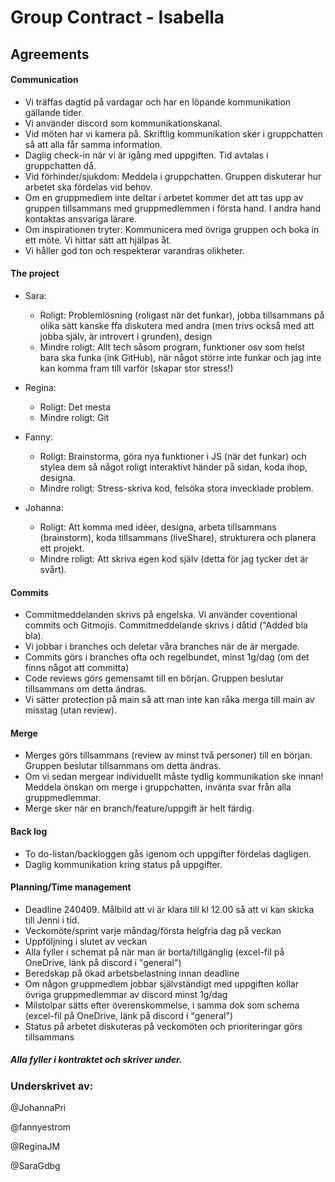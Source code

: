 # Group Contract - Isabella

## Agreements


#### Communication

- Vi träffas dagtid på vardagar och har en löpande kommunikation gällande tider.
- Vi använder discord som kommunikationskanal.
- Vid möten har vi kamera på. Skriftlig kommunikation sker i gruppchatten så att alla får samma information.
- Daglig check-in när vi är igång med uppgiften. Tid avtalas i gruppchatten då.
- Vid förhinder/sjukdom: Meddela i gruppchatten. Gruppen diskuterar hur arbetet ska fördelas vid behov.
- Om en gruppmedlem inte deltar i arbetet kommer det att tas upp av gruppen tillsammans med gruppmedlemmen i första hand. I andra hand kontaktas ansvariga lärare.
- Om inspirationen tryter: Kommunicera med övriga gruppen och boka in ett möte. Vi hittar sätt att hjälpas åt.
- Vi håller god ton och respekterar varandras olikheter.

#### The project

- Sara:

  - Roligt: Problemlösning (roligast när det funkar), jobba tillsammans på olika sätt kanske ffa diskutera med andra (men trivs också med att jobba själv, är introvert i grunden), design
  - Mindre roligt: Allt tech såsom program, funktioner osv som helst bara ska funka (ink GitHub), när något större inte funkar och jag inte kan komma fram till varför (skapar stor stress!)

- Regina:

  - Roligt: Det mesta
  - Mindre roligt: Git

- Fanny:

  - Roligt: Brainstorma, göra nya funktioner i JS (när det funkar) och stylea dem så något roligt interaktivt händer på sidan, koda ihop, designa.
  - Mindre roligt: Stress-skriva kod, felsöka stora invecklade problem.

- Johanna:

  - Roligt: Att komma med idéer, designa, arbeta tillsammans (brainstorm), koda tillsammans (liveShare), strukturera och planera ett projekt.
  - Mindre roligt: Att skriva egen kod själv (detta för jag tycker det är svårt).


#### Commits

- Commitmeddelanden skrivs på engelska. Vi använder coventional commits och Gitmojis. Commitmeddelande skrivs i dåtid ("Added bla bla).
- Vi jobbar i branches och deletar våra branches när de är mergade. 
- Commits görs i branches ofta och regelbundet, minst 1g/dag (om det finns något att committa)
- Code reviews görs gemensamt till en början. Gruppen beslutar tillsammans om detta ändras.
- Vi sätter protection på main så att man inte kan råka merga till main av misstag (utan review).

#### Merge

- Merges görs tillsammans (review av minst två personer) till en början. Gruppen beslutar tillsammans om detta ändras.
- Om vi sedan mergear individuellt måste tydlig kommunikation ske innan! Meddela önskan om merge i gruppchatten, invänta svar från alla gruppmedlemmar.
- Merge sker när en branch/feature/uppgift är helt färdig.

#### Back log

- To do-listan/backloggen gås igenom och uppgifter fördelas dagligen.
- Daglig kommunikation kring status på uppgifter.

#### Planning/Time management

- Deadline 240409. Målbild att vi är klara till kl 12.00 så att vi kan skicka till Jenni i tid.
- Veckomöte/sprint varje måndag/första helgfria dag på veckan
- Uppföljning i slutet av veckan
- Alla fyller i schemat på när man är borta/tillgänglig (excel-fil på OneDrive, länk på discord i "general")
- Beredskap på ökad arbetsbelastning innan deadline
- Om någon gruppmedlem jobbar självständigt med uppgiften kollar övriga gruppmedlemmar av discord minst 1g/dag
- Milstolpar sätts efter överenskommelse, i samma dok som schema (excel-fil på OneDrive, länk på discord i "general")
- Status på arbetet diskuteras på veckomöten och prioriteringar görs tillsammans

##### Alla fyller i kontraktet och skriver under.

### Underskrivet av:

@JohannaPri

@fannyestrom

@ReginaJM

@SaraGdbg

